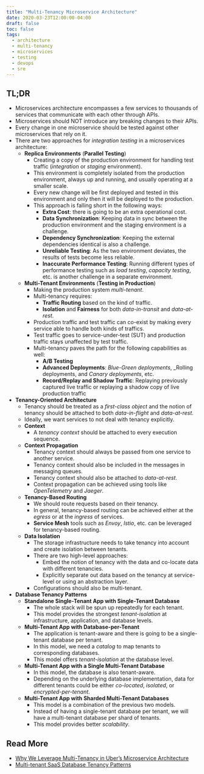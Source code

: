 ```yaml
---
title: "Multi-Tenancy Microservice Architecture"
date: 2020-03-23T12:00:00-04:00
draft: false
toc: false
tags:
  - architecture
  - multi-tenancy
  - microservices
  - testing
  - devops
  - sre
---
```


## TL;DR

  - Microservices architecture encompasses a few services to thousands of services that communicate with each other through APIs.
  - Microservices should NOT introduce any breaking changes to their APIs.
  - Every change in one microservice should be tested against other microservices that rely on it.
  - There are two approaches for _integration testing_ in a microservices architecture:
    - **Replica Environments** (**Parallel Testing**)
      - Creating a copy of the production environment for handling test traffic (_integration_ or _staging_ environment).
      - This environment is completely isolated from the production environment, always up and running, and usually operating at a smaller scale.
      - Every new change will be first deployed and tested in this environment and only then it will be deployed to the production.
      - This approach is falling short in the following ways:
        - **Extra Cost**: there is going to be an extra operational cost.
        - **Data Synchronization**: Keeping data in sync between the production environment and the staging environment is a challenge.
        - **Dependency Synchronization**: Keeping the external dependencies identical is also a challenge.
        - **Unreliable Testing**: As the two environment deviates, the results of tests become less reliable.
        - **Inaccurate Performance Testing**: Running different types of performance testing such as _load testing_, _capacity testing_, etc. is another challenge in a separate environment.
    - **Multi-Tenant Environments** (**Testing in Production**)
      - Making the production system _multi-tenant_.
      - Multi-tenancy requires:
        - **Traffic Routing** based on the kind of traffic.
        - **Isolation** and **Fairness** for both _data-in-transit_ and _data-at-rest_.
      - Production traffic and test traffic can co-exist by making every service able to handle both kinds of traffics.
      - Test traffic goes to service-under-test (SUT) and production traffic stays unaffected by test traffic.
      - Multi-tenancy paves the path for the following capabilities as well:
        - **A/B Testing**
        - **Advanced Deployments**: _Blue-Green deployments_, _Rolling deployments, and _Canary deployments_, etc.
        - **Record/Replay and Shadow Traffic**: Replaying previously captured live traffic or replaying a shadow copy of live production traffic
  - **Tenancy-Oriented Architecture**
    - Tenancy should be treated as a _first-class object_ and the notion of tenancy should be attached to both _data-in-flight_ and _data-at-rest_.
    - Ideally, we want services to not deal with tenancy explicitly.
    - **Context**
      - A _tenancy context_ should be attached to every execution sequence.
    - **Context Propagation**
      - Tenancy context should always be passed from one service to another service.
      - Tenancy context should also be included in the messages in messaging queues.
      - Tenancy context should also be attached to _data-at-rest_.
      - Context propagation can be achieved using tools like _OpenTelemetry_ and _Jaeger_.
    - **Tenancy-Based Routing**
      - We should route requests based on their tenancy.
      - In general, tenancy-based routing can be achieved either at the _egress_ or at the _ingress_ of services.
      - **Service Mesh** tools such as _Envoy_, _Istio_, etc. can be leveraged for tenancy-based routing.
    - **Data Isolation**
      - The storage infrastructure needs to take tenancy into account and create isolation between tenants.
      - There are two high-level approaches:
        - Embed the notion of tenancy with the data and co-locate data with different tenancies.
        - Explicitly separate out data based on the tenancy at service-level or using an abstraction layer.
      - Configurations should also be multi-tenant.
  - **Database Tenancy Patterns**
    - **Standalone Single-Tenant App with Single-Tenant Database**
      - The whole stack will be spun up repeatedly for each tenant.
      - This model provides the strongest _tenant-isolation_ at infrastructure, application, and database levels.
    - **Multi-Tenant App with Database-per-Tenant**
      - The application is tenant-aware and there is going to be a single-tenant database per tenant.
      - In this model, we need a _catalog_ to map tenants to corresponding databases.
      - This model offers _tenant-isolation_ at the database level.
    - **Multi-Tenant App with a Single Multi-Tenant Database**
      - In this model, the database is also tenant-aware.
      - Depending on the underlying database implementation, data for different tenants could be either _co-located_, _isolated_, or _encrypted-per-tenant_.
    - **Multi-Tenant App with Sharded Multi-Tenant Databases**
      - This model is a combination of the previous two models.
      - Instead of having a single-tenant database per tenant, we will have a multi-tenant database per shard of tenants.
      - This model provides better _scalability_.

## Read More

  - [Why We Leverage Multi-Tenancy in Uber’s Microservice Architecture](https://eng.uber.com/multitenancy-microservice-architecture)
  - [Multi-tenant SaaS Database Tenancy Patterns](https://docs.microsoft.com/en-us/azure/sql-database/saas-tenancy-app-design-patterns)
